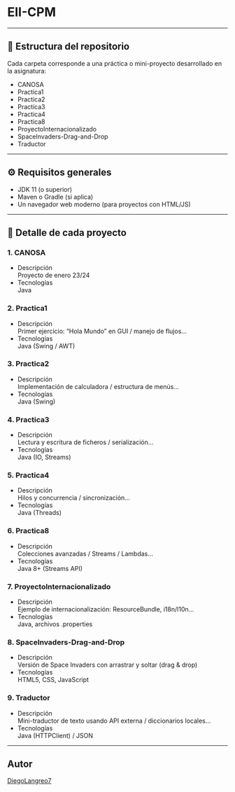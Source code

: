 # EII-CPM

---

## 📂 Estructura del repositorio

Cada carpeta corresponde a una práctica o mini-proyecto desarrollado en la asignatura:

- CANOSA  
- Practica1  
- Practica2  
- Practica3  
- Practica4  
- Practica8  
- ProyectoInternacionalizado  
- SpaceInvaders-Drag-and-Drop  
- Traductor  

---

## ⚙️ Requisitos generales

- JDK 11 (o superior)  
- Maven o Gradle (si aplica)  
- Un navegador web moderno (para proyectos con HTML/JS)  

---

## 📖 Detalle de cada proyecto

### 1. CANOSA

- Descripción  
  Proyecto de enero 23/24
- Tecnologías  
  Java  

### 2. Practica1

- Descripción  
  Primer ejercicio: “Hola Mundo” en GUI / manejo de flujos…
- Tecnologías  
  Java (Swing / AWT)

### 3. Practica2

- Descripción  
  Implementación de calculadora / estructura de menús…
- Tecnologías  
  Java (Swing)

### 4. Practica3

- Descripción  
  Lectura y escritura de ficheros / serialización…
- Tecnologías  
  Java (IO, Streams)

### 5. Practica4

- Descripción  
  Hilos y concurrencia / sincronización…
- Tecnologías  
  Java (Threads)

### 6. Practica8

- Descripción  
  Colecciones avanzadas / Streams / Lambdas…
- Tecnologías  
  Java 8+ (Streams API)

### 7. ProyectoInternacionalizado

- Descripción  
  Ejemplo de internacionalización: ResourceBundle, i18n/l10n…
- Tecnologías  
  Java, archivos .properties

### 8. SpaceInvaders-Drag-and-Drop

- Descripción  
  Versión de Space Invaders con arrastrar y soltar (drag & drop)
- Tecnologías  
  HTML5, CSS, JavaScript

### 9. Traductor

- Descripción  
  Mini-traductor de texto usando API externa / diccionarios locales…
- Tecnologías  
  Java (HTTPClient) / JSON

---
## Autor
[DiegoLangreo7](https://github.com/DiegoLangreo7)
